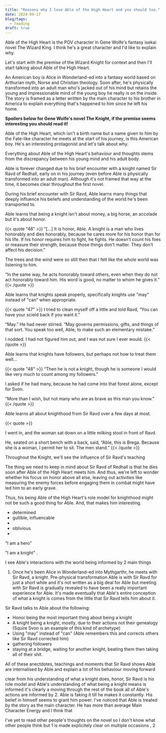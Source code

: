 ```yaml
---
title: "Reasons why I love Able of the High Heart and you should too."
date: 2024-09-17
blog/tags:
  - reading
draft: true
---
```


Able of the High Heart is the POV character in Gene Wolfe's fantasy isekai novel The Wizard King. I think he's a great character and I'd like to explain why.

Let's start with the premise of the Wizard Knight for context and then I'll start talking about Able of the High Heart.

An American boy is Alice in Wonderland-ed into a fantasy world based on Arthurian myth, Norse and Christian theology. Soon after, he's physically transformed into an adult man who's jacked out of his mind but retains the young and impressionable mind of the young boy he really is on the inside. The story is framed as a letter written by the main character to his brother in America to explain everything that's happened to him since he left his home.

**Spoilers below for Gene Wolfe's novel The Knight, if the premise seems interesting you should read it!**

Able of the High Heart, which isn't a birth name but a name given to him by the Fate-like character he meets at the start of his journey, is this American boy. He's an interesting protagonist and let's talk about why.

Everything about Able of the High Heart's behaviour and thoughts stems from the discrepancy between his young mind and his adult body.

Able is forever changed due to his brief encounter with a knight named Sir Ravd of Redhall, early on in his journey (even before Able is physically transformed into an adult man). Although it's not framed that way at the time, it becomes clear throughout the first novel.

During his brief encounter with Sir Ravd, Able learns many things that deeply influence his beliefs and understanding of the world he's been transported to.

Able learns that being a knight isn't about money, a big horse, an accolade but it's about honor. 

{{< quote "48" >}}
“[...] It is honor, Able. A knight is a man who lives honorably and dies honorably, because he cares more for his honor than for his life. If his honor requires him to fight, he fights. He doesn’t count his foes or measure their strength, because those things don’t matter. They don’t affect his decision.”

The trees and the wind were so still then that I felt like the whole world was listening to him.

“In the same way, he acts honorably toward others, even when they do not act honorably toward him. His word is good, no matter to whom he gives it.”
{{< /quote >}}

Able learns that knights speak properly, specifically knights use "may" instead of "can" when appropriate.

{{< quote "47" >}}
I tried to clean myself off a little and told Ravd, “You can have your scield back if you want it.”

“May.” He had never stirred. “May governs permissions, gifts, and things of that sort. You speak too well, Able, to make such an elementary mistake.”

I nodded. I had not figured him out, and I was not sure I ever would.
{{< /quote >}}

Able learns that knights have followers, but perhaps not how to treat them well...

{{< quote "48" >}}
“Then he is not a knight, though he is someone I would like very much to count among my followers.”

I asked if he had many, because he had come into that forest alone, except for Svon.

“More than I wish, but not many who are as brave as this man you know.”
{{< /quote >}}

Able learns all about knighthood from Sir Ravd over a few days at most.

{{< quote >}}

I went in, and the woman sat down on a little milking stool in front of Ravd.

He, seated on a short bench with a back, said, “Able, this is Brega. Because she is a woman, I permit her to sit. The men stand.”
{{< /quote >}}


Throughout the Knight, we'll see the influence of Sir Ravd's teaching

The thing we need to keep in mind about Sir Ravd of Redhall is that he dies soon after Able of the High Heart meets him. And thus, we're left to wonder whether his focus on honor above all else, leaving out activities like measuring the enemy forces before engaging them in combat might have led him to an early grave.

Thus, his being Able of the High Heart's role model for knighthood might not be such a good thing for Able. And, that makes him interesting. 


- determined
- gullible, influencable
- 
- oblivious
- 



"I am a hero"

"I am a knight"
.



I see Able's interactions with the world being informed by 2 main things

1. Once he's been Alice in Wonderland-ed into Mythgarthr, he meets with Sir Ravd, a knight. Pre-physical transformation Able is with Sir Ravd for just a short while and it's not written as a big deal for Able but meeting with Sir Ravd is gradually revealed to have been a really important experience for Able. It's made eventually that Able's entire conception of what a knight is comes from the little that Sir Ravd tells him about it.

Sir Ravd talks to Able about the following:
- Honor being the most important thing about being a knight
- A knight being a knight, mostly, due to their actions not their genealogy (Squire Svon is an example of this kind of archetype) 
- Using "may" instead of "can" (Able remembers this and corrects others like Sir Ravd corrected him)
- gathering followers
- staying at a bridge, waiting for another knight, beating them then taking all of their shit. 

All of these anectdotes, teachings and moments that Sir Ravd shows Able are internalised by Able and explain a lot of his behaviour moving forward

clear from his understanding of what a knight does, honor,  Sir Ravd is his role model and Able's understanding of what being a knight means is informed  it's clearly a moving through the rest of the book all of Able's actions are informed by
2. Able is faking it till he makes it constantly. His belief in himself seems to grant him power. I've noticed that Able is treated by the story as the main character. He has more than average Main Character Energy and I think that 

I've yet to read other people's thoughts on the novel so I don't know what other people think but 1 is made explicitely clear on multiple occasions , 2 